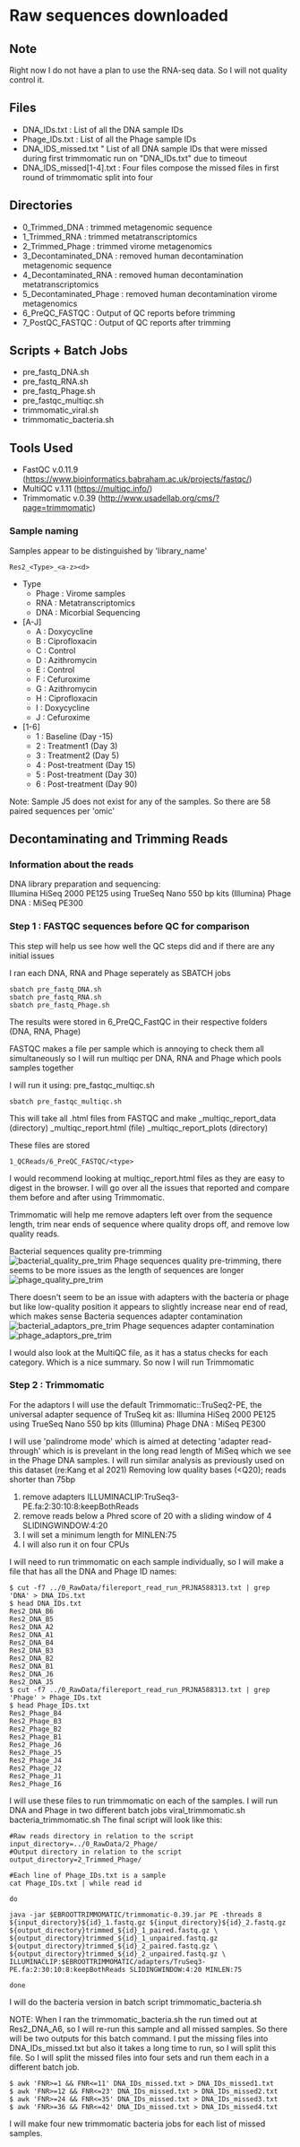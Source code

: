 # Raw sequences downloaded

## Note

Right now I do not have a plan to use the RNA-seq data. So I will not quality control it.

## Files

 * DNA_IDs.txt : List of all the DNA sample IDs
 * Phage_IDs.txt : List of all the Phage sample IDs
 * DNA_IDS_missed.txt " List of all DNA sample IDs that were missed during first trimmomatic run on "DNA_IDs.txt" due to timeout
 * DNA_IDS_missed[1-4].txt : Four files compose the missed files in first round of trimmomatic split into four

## Directories

 * 0_Trimmed_DNA : trimmed metagenomic sequence
 * 1_Trimmed_RNA : trimmed metatranscriptomics
 * 2_Trimmed_Phage : trimmed virome metagenomics
 * 3_Decontaminated_DNA : removed human decontamination metagenomic sequence
 * 4_Decontaminated_RNA : removed human decontamination metatranscriptomics
 * 5_Decontaminated_Phage : removed human decontamination virome metagenomics
 * 6_PreQC_FASTQC : Output of QC reports before trimming
 * 7_PostQC_FASTQC : Output of QC reports after trimming
 

## Scripts + Batch Jobs

 * pre_fastq_DNA.sh
 * pre_fastq_RNA.sh
 * pre_fastq_Phage.sh
 * pre_fastqc_multiqc.sh
 * trimmomatic_viral.sh
 * trimmomatic_bacteria.sh 

## Tools Used
 
 * FastQC v.0.11.9 (https://www.bioinformatics.babraham.ac.uk/projects/fastqc/) 
 * MultiQC v.1.11 (https://multiqc.info/)
 * Trimmomatic v.0.39 (http://www.usadellab.org/cms/?page=trimmomatic)

### Sample naming

Samples appear to be distinguished by 'library_name'

`Res2_<Type>_<a-z><d>`

* Type
  * Phage : Virome samples
  * RNA : Metatranscriptomics
  * DNA : Micorbial Sequencing
* [A-J]
  * A : Doxycycline
  * B : Ciprofloxacin
  * C : Control
  * D : Azithromycin
  * E : Control
  * F : Cefuroxime
  * G : Azithromycin
  * H : Ciprofloxacin
  * I : Doxycycline
  * J : Cefuroxime
* [1-6]
  * 1 : Baseline (Day -15)
  * 2 : Treatment1 (Day 3)
  * 3 : Treatment2 (Day 5)
  * 4 : Post-treatment (Day 15)
  * 5 : Post-treatment (Day 30)
  * 6 : Post-treatment (Day 90)

Note: Sample J5 does not exist for any of the samples. So there are 58 paired sequences per 'omic'

## Decontaminating and Trimming Reads

### Information about the reads
DNA library preparation and sequencing:  
Illumina HiSeq 2000 PE125 using TrueSeq Nano 550 bp kits (Illumina)
Phage DNA : MiSeq PE300  

### Step 1 : FASTQC sequences before QC for comparison
This step will help us see how well the QC steps did and if there are any initial issues

I ran each DNA, RNA and Phage seperately as SBATCH jobs
```shell
sbatch pre_fastq_DNA.sh
sbatch pre_fastq_RNA.sh
sbatch pre_fastq_Phage.sh
```
The results were stored in 6_PreQC_FastQC in their respective folders (DNA, RNA, Phage)

FASTQC makes a file per sample which is annoying to check them all simultaneously
so I will run multiqc per DNA, RNA and Phage which pools samples together

I will run it using:
pre_fastqc_multiqc.sh

```shell
sbatch pre_fastqc_multiqc.sh
```

This will take all .html files from FASTQC and make
<type>_multiqc_report_data (directory)
<type>_multiqc_report.html (file)
<type>_multiqc_report_plots (directory)

These files are stored 
```shell
1_QCReads/6_PreQC_FASTQC/<type>
```
I would recommend looking at multiqc_report.html files as they are easy to digest in the browser.
I will go over all the issues that reported and compare them before and after using Trimmomatic.

Trimmomatic will help me remove adapters left over from the sequence length, trim near ends of sequence where quality drops off, and remove low quality reads.

Bacterial sequences quality pre-trimming  
![bacterial_quality_pre_trim](6_PreQC_FASTQC/DNA/DNA_multiqc_report_plots/png/mqc_fastqc_per_base_sequence_quality_plot_1.jpg "FastQC: Mean Quality Scores of Pre-Trimmed Bacterial Sequences")
Phage sequences quality pre-trimming, there seems to be more issues as the length of sequences are longer
![phage_quality_pre_trim](6_PreQC_FASTQC/Phage/Phage_multiqc_report_plots/png/mqc_fastqc_per_base_sequence_quality_plot_1.jpg "FastQC: Mean Quality Scores of Pre-Trimmed Phage Sequences")

There doesn't seem to be an issue with adapters with the bacteria or phage but like low-quality position it appears to slightly increase near end of read, which makes sense
Bacteria sequences adapter contamination
![bacterial_adaptors_pre_trim](6_PreQC_FASTQC/DNA/DNA_multiqc_report_plots/png/mqc_fastqc_adapter_content_plot_1.jpg "Adaptors of Pre-Trimmed Bacterial Sequences")
Phage sequences adapter contamination
![phage_adaptors_pre_trim](6_PreQC_FASTQC/Phage/Phage_multiqc_report_plots/png/mqc_fastqc_adapter_content_plot_1.jpg "Adaptors of Pre-Trimmed Phage Sequences")

I would also look at the MultiQC file, as it has a status checks for each category. Which is a nice summary. So now I will run Trimmomatic

### Step 2 : Trimmomatic
For the adaptors I will use the default Trimmomatic::TruSeq2-PE, 
the universal adapter sequence of TruSeq kit as:
Illumina HiSeq 2000 PE125 using TrueSeq Nano 550 bp kits (Illumina)
Phage DNA : MiSeq PE300

I will use 'palindrome mode' which is aimed at detecting 'adapter read-through' which is is prevelant in the long read length of MiSeq which we see in the Phage DNA samples.
I will run similar analysis as previously used on this dataset (re:Kang et al 2021) 
Removing low quality bases (<Q20); reads shorter than 75bp
1) remove adapters ILLUMINACLIP:TruSeq3-PE.fa:2:30:10:8:keepBothReads
2) remove reads below a Phred score of 20 with a sliding window of 4 SLIDINGWINDOW:4:20
3) I will set a minimum length for MINLEN:75
4) I will also run it on four CPUs

I will need to run trimmomatic on each sample individually, so I will make a file that has all the DNA and Phage ID names:

```shell
$ cut -f7 ../0_RawData/filereport_read_run_PRJNA588313.txt | grep 'DNA' > DNA_IDs.txt
$ head DNA_IDs.txt
Res2_DNA_B6
Res2_DNA_B5
Res2_DNA_A2
Res2_DNA_A1
Res2_DNA_B4
Res2_DNA_B3
Res2_DNA_B2
Res2_DNA_B1
Res2_DNA_J6
Res2_DNA_J5
$ cut -f7 ../0_RawData/filereport_read_run_PRJNA588313.txt | grep 'Phage' > Phage_IDs.txt
$ head Phage_IDs.txt
Res2_Phage_B4
Res2_Phage_B3
Res2_Phage_B2
Res2_Phage_B1
Res2_Phage_J6
Res2_Phage_J5
Res2_Phage_J4
Res2_Phage_J2
Res2_Phage_J1
Res2_Phage_I6
```

I will use these files to run trimmomatic on each of the samples.
I will run DNA and Phage in two different batch jobs
viral_trimmomatic.sh
bacteria_trimmomatic.sh
The final script will look like this:
```shell
#Raw reads directory in relation to the script
input_directory=../0_RawData/2_Phage/
#Output directory in relation to the script
output_directory=2_Trimmed_Phage/

#Each line of Phage_IDs.txt is a sample
cat Phage_IDs.txt | while read id

do

java -jar $EBROOTTRIMMOMATIC/trimmomatic-0.39.jar PE -threads 8 ${input_directory}${id}_1.fastq.gz ${input_directory}${id}_2.fastq.gz   ${output_directory}trimmed_${id}_1_paired.fastq.gz \
${output_directory}trimmed_${id}_1_unpaired.fastq.gz ${output_directory}trimmed_${id}_2_paired.fastq.gz \
${output_directory}trimmed_${id}_2_unpaired.fastq.gz \
ILLUMINACLIP:$EBROOTTRIMMOMATIC/adapters/TruSeq3-PE.fa:2:30:10:8:keepBothReads SLIDINGWINDOW:4:20 MINLEN:75

done
```
I will do the bacteria version in batch script trimmomatic_bacteria.sh

NOTE: When I ran the trimmomatic_bacteria.sh the run timed out at Res2_DNA_A6, so I will re-run this sample and all missed samples. So there will be two outputs for this batch command.
I put the missing files into DNA_IDs_missed.txt but also it takes a long time to run, so I will split this file.
So I will split the missed files into four sets and run them each in a different batch job.

```shell
$ awk 'FNR>=1 && FNR<=11' DNA_IDs_missed.txt > DNA_IDs_missed1.txt
$ awk 'FNR>=12 && FNR<=23' DNA_IDs_missed.txt > DNA_IDs_missed2.txt
$ awk 'FNR>=24 && FNR<=35' DNA_IDs_missed.txt > DNA_IDs_missed3.txt
$ awk 'FNR>=36 && FNR<=42' DNA_IDs_missed.txt > DNA_IDs_missed4.txt
```
I will make four new trimmomatic bacteria jobs for each list of missed samples.
